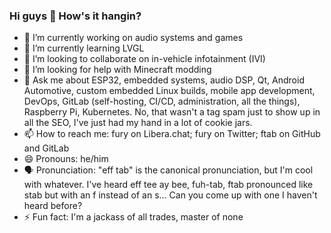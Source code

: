 ### Hi guys 👋 How's it hangin?

- 🔭 I’m currently working on audio systems and games
- 🌱 I’m currently learning LVGL
- 👯 I’m looking to collaborate on in-vehicle infotainment (IVI)
- 🤔 I’m looking for help with Minecraft modding
- 💬 Ask me about ESP32, embedded systems, audio DSP, Qt, Android Automotive, custom embedded Linux builds, mobile app development, DevOps, GitLab (self-hosting, CI/CD, administration, all the things), Raspberry Pi, Kubernetes. No, that wasn't a tag spam just to show up in all the SEO, I've just had my hand in a lot of cookie jars.
- 📫 How to reach me: fury on Libera.chat; fury on Twitter; ftab on GitHub and GitLab
- 😄 Pronouns: he/him
- 🗣 Pronunciation: "eff tab" is the canonical pronunciation, but I'm cool with whatever. I've heard eff tee ay bee, fuh-tab, ftab pronounced like stab but with an f instead of an s... Can you come up with one I haven't heard before? 
- ⚡ Fun fact: I'm a jackass of all trades, master of none
